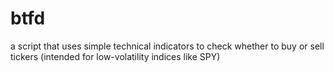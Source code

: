 # btfd
a script that uses simple technical indicators to check whether to buy or sell tickers (intended for low-volatility indices like SPY)
